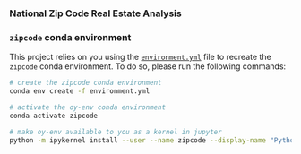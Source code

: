 ### National Zip Code Real Estate Analysis

### `zipcode` conda environment

This project relies on you using the [`environment.yml`](environment.yml) file to recreate the `zipcode` conda environment. To do so, please run the following commands:

```bash
# create the zipcode conda environment
conda env create -f environment.yml

# activate the oy-env conda environment
conda activate zipcode

# make oy-env available to you as a kernel in jupyter
python -m ipykernel install --user --name zipcode --display-name "Python (zipcode)"
```


